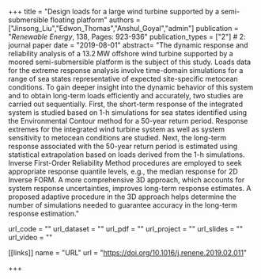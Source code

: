 +++
title = "Design loads for a large wind turbine supported by a semi-submersible floating platform"
authors = ["Jinsong_Liu","Edwon_Thomas","Anshul_Goyal","admin"]
publication = "*Renewable Energy*, 138, Pages: 923-936"
publication_types = ["2"] # 2: journal paper
date = "2019-08-01"
abstract= "The dynamic response and reliability analysis of a 13.2 MW offshore wind turbine supported by a moored semi-submersible platform is the subject of this study. Loads data for the extreme response analysis involve time-domain simulations for a range of sea states representative of expected site-specific metocean conditions. To gain deeper insight into the dynamic behavior of this system and to obtain long-term loads efficiently and accurately, two studies are carried out sequentially. First, the short-term response of the integrated system is studied based on 1-h simulations for sea states identified using the Environmental Contour method for a 50-year return period. Response extremes for the integrated wind turbine system as well as system sensitivity to metocean conditions are studied. Next, the long-term response associated with the 50-year return period is estimated using statistical extrapolation based on loads derived from the 1-h simulations. Inverse First-Order Reliability Method procedures are employed to seek appropriate response quantile levels, e.g., the median response for 2D Inverse FORM. A more comprehensive 3D approach, which accounts for system response uncertainties, improves long-term response estimates. A proposed adaptive procedure in the 3D approach helps determine the number of simulations needed to guarantee accuracy in the long-term response estimation."

url_code = ""
url_dataset = ""
url_pdf = ""
url_project = ""
url_slides = ""
url_video = ""

[[links]]
    name = "URL"
    url = "https://doi.org/10.1016/j.renene.2019.02.011"

+++
